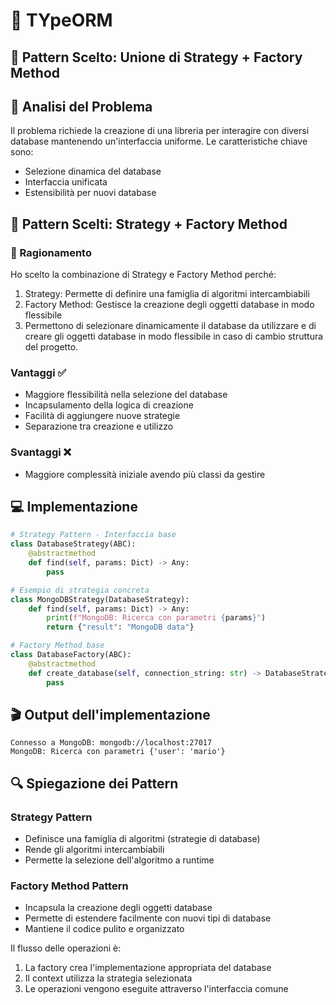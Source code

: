 # 📝 TYpeORM

## 🎯 Pattern Scelto: Unione di Strategy + Factory Method

## 🧾 Analisi del Problema

Il problema richiede la creazione di una libreria per interagire con diversi database mantenendo un'interfaccia uniforme. Le caratteristiche chiave sono:

- Selezione dinamica del database
- Interfaccia unificata
- Estensibilità per nuovi database

## 🎯 Pattern Scelti: Strategy + Factory Method

### 🧠 Ragionamento

Ho scelto la combinazione di Strategy e Factory Method perché:

1. Strategy: Permette di definire una famiglia di algoritmi intercambiabili
2. Factory Method: Gestisce la creazione degli oggetti database in modo flessibile
3. Permettono di selezionare dinamicamente il database da utilizzare e di creare gli oggetti database in modo flessibile in caso di cambio struttura del progetto.

### Vantaggi ✅

- Maggiore flessibilità nella selezione del database
- Incapsulamento della logica di creazione
- Facilità di aggiungere nuove strategie
- Separazione tra creazione e utilizzo

### Svantaggi ❌

- Maggiore complessità iniziale avendo più classi da gestire

## 💻 Implementazione

```python
# Strategy Pattern - Interfaccia base
class DatabaseStrategy(ABC):
    @abstractmethod
    def find(self, params: Dict) -> Any:
        pass

# Esempio di strategia concreta
class MongoDBStrategy(DatabaseStrategy):
    def find(self, params: Dict) -> Any:
        print(f"MongoDB: Ricerca con parametri {params}")
        return {"result": "MongoDB data"}

# Factory Method base
class DatabaseFactory(ABC):
    @abstractmethod
    def create_database(self, connection_string: str) -> DatabaseStrategy:
        pass
```

## 🎬 Output dell'implementazione

```
Connesso a MongoDB: mongodb://localhost:27017
MongoDB: Ricerca con parametri {'user': 'mario'}
```

## 🔍 Spiegazione dei Pattern

### Strategy Pattern

- Definisce una famiglia di algoritmi (strategie di database)
- Rende gli algoritmi intercambiabili
- Permette la selezione dell'algoritmo a runtime

### Factory Method Pattern

- Incapsula la creazione degli oggetti database
- Permette di estendere facilmente con nuovi tipi di database
- Mantiene il codice pulito e organizzato

Il flusso delle operazioni è:

1. La factory crea l'implementazione appropriata del database
2. Il context utilizza la strategia selezionata
3. Le operazioni vengono eseguite attraverso l'interfaccia comune
